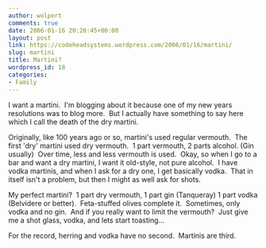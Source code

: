 ```yaml
---
author: wolpert
comments: true
date: 2006-01-16 20:20:45+00:00
layout: post
link: https://codeheadsystems.wordpress.com/2006/01/16/martini/
slug: martini
title: Martini?
wordpress_id: 18
categories:
- Family
---
```


I want a martini.  I'm blogging about it because one of my new years resolutions was to blog more.  But I actually have something to say here which I call the death of the dry martini.

Originally, like 100 years ago or so, martini's used regular vermouth.  The first 'dry' martini used dry vermouth.  1 part vermouth, 2 parts alcohol. (Gin usually)  Over time, less and less vermouth is used.  Okay, so when I go to a bar and want a dry martini, I want it old-style, not pure alcohol.  I have vodka martinis, and when I ask for a dry one, I get basically vodka.  That in itself isn't a problem, but then I might as well ask for shots.

My perfect martini?  1 part dry vermouth, 1 part gin (Tanqueray) 1 part vodka (Belvidere or better).  Feta-stuffed olives complete it.  Sometimes, only vodka and no gin.  And if you really want to limit the vermouth?  Just give me a shot glass, vodka, and lets start toasting...

For the record, herring and vodka have no second.  Martinis are third.
